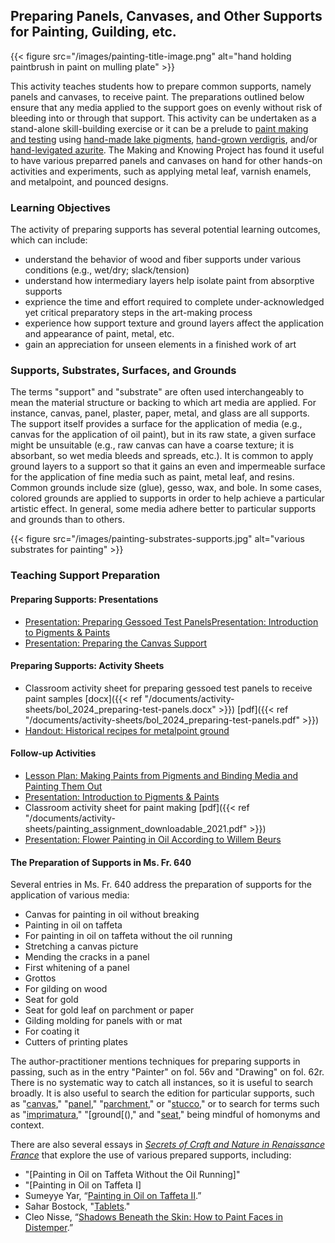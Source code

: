 ## Preparing Panels, Canvases, and Other Supports for Painting, Guilding, etc.
{{< figure src="/images/painting-title-image.png" alt="hand holding paintbrush in paint on mulling plate" >}}

This activity teaches students how to prepare common supports, namely panels and canvases, to receive paint. The preparations outlined below ensure that any media applied to the support goes on evenly without risk of bleeding into or through that support. This activity can be undertaken as a stand-alone skill-building exercise or it can be a prelude to [paint making and testing](/resources/activity-sheets/activitysheet_paintingpigments/) using [hand-made lake pigments](/resources/activity-sheets/activitysheet_lake-pigments/), [hand-grown verdigris](/resources/activity-sheets/verdigris-assignment/), and/or [hand-levigated azurite](/research-teaching-companion/resources/activity-sheets/azurite-assignment/). The Making and Knowing Project has found it useful to have various preparred panels and canvases on hand for other hands-on activities and experiments, such as applying metal leaf, varnish enamels, and metalpoint, and pounced designs.

### Learning Objectives
The activity of preparing supports has several potential learning outcomes, which can include:
- understand the behavior of wood and fiber supports under various conditions (e.g., wet/dry; slack/tension)
- understand how intermediary layers help isolate paint from absorptive supports
- exprience the time and effort required to complete under-acknowledged yet critical preparatory steps in the art-making process
- experience how support texture and ground layers affect the application and appearance of paint, metal, etc.
- gain an appreciation for unseen elements in a finished work of art

### Supports, Substrates, Surfaces, and Grounds
The terms "support" and "substrate" are often used interchangeably to mean the material structure or backing to which art media are applied. For instance, canvas, panel, plaster, paper, metal, and glass are all supports. The support itself provides a surface for the application of media (e.g., canvas for the application of oil paint), but in its raw state, a given surface might be unsuitable (e.g., raw canvas can have a coarse texture; it is absorbant, so wet media bleeds and spreads, etc.). It is common to apply ground layers to a support so that it gains an even and impermeable surface for the application of fine media such as paint, metal leaf, and resins. Common grounds include size (glue), gesso, wax, and bole. In some cases, colored grounds are applied to supports in order to help achieve a particular artistic effect. In general, some media adhere better to particular supports and grounds than to others. 

{{< figure src="/images/painting-substrates-supports.jpg" alt="various substrates for painting" >}}

### Teaching Support Preparation
#### Preparing Supports: Presentations
- [Presentation: Preparing Gessoed Test Panels](/documents/activity-sheets/bol_2024_preparing-test-panels.pdf)[Presentation: Introduction to Pigments & Paints](/documents/activity-sheets/painting_assignment_downloadable_2021.pdf)
- [Presentation: Preparing the Canvas Support](/documents/activity-sheets/hermens_preparing-canvas-supports.pdf)

#### Preparing Supports: Activity Sheets
- Classroom activity sheet for preparing gessoed test panels to receive paint samples [docx]({{< ref "/documents/activity-sheets/bol_2024_preparing-test-panels.docx" >}}) [pdf]({{< ref "/documents/activity-sheets/bol_2024_preparing-test-panels.pdf" >}})
- [Handout: Historical recipes for metalpoint ground](/documents/activity-sheets/metalpoint-ground-preparation-recipes.pdf)

#### Follow-up Activities
- [Lesson Plan: Making Paints from Pigments and Binding Media and Painting Them Out](/resources/activity-sheets/activitysheet_paintingpigments/)
- [Presentation: Introduction to Pigments & Paints](/documents/activity-sheets/painting_assignment_downloadable_2021.pdf)
- Classroom activity sheet for paint making [pdf]({{< ref "/documents/activity-sheets/painting_assignment_downloadable_2021.pdf" >}})
- [Presentation: Flower Painting in Oil According to Willem Beurs](/documents/activity-sheets/2024_Hermens_Flower-painting-in-oil.pdf)

#### The Preparation of Supports in Ms. Fr. 640
Several entries in Ms. Fr. 640 address the preparation of supports for the application of various media:
- Canvas for painting in oil without breaking
- Painting in oil on taffeta
- For painting in oil on taffeta without the oil running
- Stretching a canvas picture
- Mending the cracks in a panel
- First whitening of a panel
- Grottos
- For gilding on wood
- Seat for gold
- Seat for gold leaf on parchment or paper
- Gilding molding for panels with or mat
- For coating it
- Cutters of printing plates

The author-practitioner mentions techniques for preparing supports in passing, such as in the entry "Painter" on fol. 56v and "Drawing" on fol. 62r. There is no systematic way to catch all instances, so it is useful to search broadly. It is also useful to search the edition for particular supports, such as "[canvas]()," "[panel]()," "[parchment]()," or "[stucco]()," or to search for terms such as "[imprimatura]()," "[ground[()," and "[seat]()," being mindful of homonyms and context.  

There are also several essays in [_Secrets of Craft and Nature in Renaissance France_](https://edition640.makingandknowing.org/#/) that explore the use of various prepared supports, including:
- "[Painting in Oil on Taffeta Without the Oil Running]"
- "[Painting in Oil on Taffeta I]
- Sumeyye Yar, “[Painting in Oil on Taffeta II](https://edition640.makingandknowing.org/#/essays/ann_062_fa_17).”
- Sahar Bostock, "[Tablets](https://edition640.makingandknowing.org/#/essays/ann_068_fa_18)."
- Cleo Nisse, “[Shadows Beneath the Skin: How to Paint Faces in Distemper](https://edition640.makingandknowing.org/#/essays/ann_042_sp_16).”

